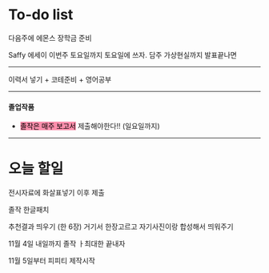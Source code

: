 # To-do list



다음주에 에몬스 장학금 준비

Saffy 에세이 이번주 토요일까지 토요일에 쓰자.
담주 가상현실까지 발표끝나면


----


이력서 넣기 + 코테준비 + 영어공부

----
#### 졸업작품

- <mark style="background: #FF5582A6;">졸작은 매주 보고서</mark> 제출해야한다!! (일요일까지)


----
# 오늘 할일

전시자료에 화살표넣기 이후 제출

졸작
한글패치

추천결과 띄우기 (한 6장)
거기서 한장고르고 자기사진이랑 합성해서 띄워주기

11월 4일 내일까지 졸작 ㅏ최대한 끝내자

11월 5일부터 피피티 제작시작



